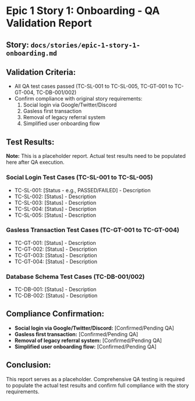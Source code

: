 # Epic 1 Story 1: Onboarding - QA Validation Report

## Story: `docs/stories/epic-1-story-1-onboarding.md`

## Validation Criteria:
- All QA test cases passed (TC-SL-001 to TC-SL-005, TC-GT-001 to TC-GT-004, TC-DB-001/002)
- Confirm compliance with original story requirements:
  1. Social login via Google/Twitter/Discord
  2. Gasless first transaction
  3. Removal of legacy referral system
  4. Simplified user onboarding flow

## Test Results:

**Note:** This is a placeholder report. Actual test results need to be populated here after QA execution.

### Social Login Test Cases (TC-SL-001 to TC-SL-005)
- TC-SL-001: [Status - e.g., PASSED/FAILED] - Description
- TC-SL-002: [Status] - Description
- TC-SL-003: [Status] - Description
- TC-SL-004: [Status] - Description
- TC-SL-005: [Status] - Description

### Gasless Transaction Test Cases (TC-GT-001 to TC-GT-004)
- TC-GT-001: [Status] - Description
- TC-GT-002: [Status] - Description
- TC-GT-003: [Status] - Description
- TC-GT-004: [Status] - Description

### Database Schema Test Cases (TC-DB-001/002)
- TC-DB-001: [Status] - Description
- TC-DB-002: [Status] - Description

## Compliance Confirmation:

- **Social login via Google/Twitter/Discord:** [Confirmed/Pending QA]
- **Gasless first transaction:** [Confirmed/Pending QA]
- **Removal of legacy referral system:** [Confirmed/Pending QA]
- **Simplified user onboarding flow:** [Confirmed/Pending QA]

## Conclusion:
This report serves as a placeholder. Comprehensive QA testing is required to populate the actual test results and confirm full compliance with the story requirements.